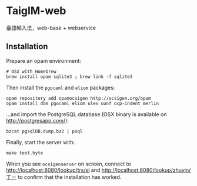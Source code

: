 TaigIM-web
==========

臺語輸入法，web-base + webservice

## Installation

Prepare an opam environment:

    # OSX with Homebrew
    brew install opam sqlite3 ; brew link -f sqlite3

Then install the `pgocaml` and `eliom` packages:

    opam repository add opamocsigen http://ocsigen.org/opam
    opam install dbm pgocaml eliom ulex uunf ocp-indent merlin

...and import the PostgreSQL database (OSX binary is available on <http://postgresapp.com/>):

    bzcat pgsqlDB.dump.bz2 | psql

Finally, start the server with:

    make test.byte

When you see `ocsigenserver` on screen, connect to <http://localhost:8080/lookup/trs/si> and <http://localhost:8080/lookup/zhuyin/ㄒㄧ> to confirm that the installation has worked.
